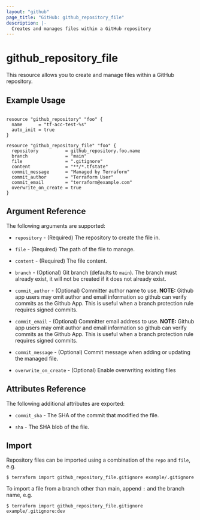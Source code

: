 ```yaml
---
layout: "github"
page_title: "GitHub: github_repository_file"
description: |-
  Creates and manages files within a GitHub repository
---
```


# github_repository_file

This resource allows you to create and manage files within a
GitHub repository.


## Example Usage

```hcl

resource "github_repository" "foo" {
  name      = "tf-acc-test-%s"
  auto_init = true
}

resource "github_repository_file" "foo" {
  repository          = github_repository.foo.name
  branch              = "main"
  file                = ".gitignore"
  content             = "**/*.tfstate"
  commit_message      = "Managed by Terraform"
  commit_author       = "Terraform User"
  commit_email        = "terraform@example.com"
  overwrite_on_create = true
}

```


## Argument Reference

The following arguments are supported:

* `repository` - (Required) The repository to create the file in.

* `file` - (Required) The path of the file to manage.

* `content` - (Required) The file content.

* `branch` - (Optional) Git branch (defaults to `main`).
  The branch must already exist, it will not be created if it does not already exist.

* `commit_author` - (Optional) Committer author name to use. **NOTE:** Github app users may omit author and email information so github can verify commits as the Github App. This is useful when a branch protection rule requires signed commits.

* `commit_email` - (Optional) Committer email address to use. **NOTE:** Github app users may omit author and email information so github can verify commits as the Github App. This is useful when a branch protection rule requires signed commits.

* `commit_message` - (Optional) Commit message when adding or updating the managed file.

* `overwrite_on_create` - (Optional) Enable overwriting existing files

## Attributes Reference

The following additional attributes are exported:

* `commit_sha` - The SHA of the commit that modified the file.

* `sha` - The SHA blob of the file.


## Import

Repository files can be imported using a combination of the `repo` and `file`, e.g.

```
$ terraform import github_repository_file.gitignore example/.gitignore
```

To import a file from a branch other than main, append `:` and the branch name, e.g.

```
$ terraform import github_repository_file.gitignore example/.gitignore:dev
```
